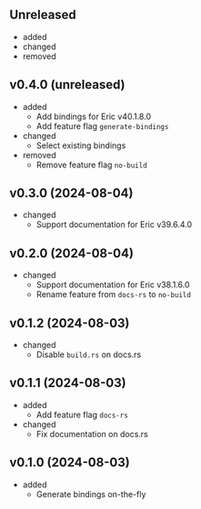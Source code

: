 <!-- markdownlint-disable MD041 -->

## Unreleased

- added
- changed
- removed

## v0.4.0 (unreleased)

- added
  - Add bindings for Eric v40.1.8.0
  - Add feature flag `generate-bindings`
- changed
  - Select existing bindings
- removed
  - Remove feature flag `no-build`

## v0.3.0 (2024-08-04)

- changed
  - Support documentation for Eric v39.6.4.0

## v0.2.0 (2024-08-04)

- changed
  - Support documentation for Eric v38.1.6.0
  - Rename feature from `docs-rs` to `no-build`

## v0.1.2 (2024-08-03)

- changed
  - Disable `build.rs` on docs.rs

## v0.1.1 (2024-08-03)

- added
  - Add feature flag `docs-rs`
- changed
  - Fix documentation on docs.rs

## v0.1.0 (2024-08-03)

- added
  - Generate bindings on-the-fly
